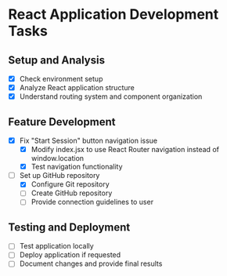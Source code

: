 # React Application Development Tasks

## Setup and Analysis
- [x] Check environment setup
- [x] Analyze React application structure
- [x] Understand routing system and component organization

## Feature Development
- [x] Fix "Start Session" button navigation issue
  - [x] Modify index.jsx to use React Router navigation instead of window.location
  - [x] Test navigation functionality
- [ ] Set up GitHub repository
  - [x] Configure Git repository
  - [ ] Create GitHub repository
  - [ ] Provide connection guidelines to user

## Testing and Deployment
- [ ] Test application locally
- [ ] Deploy application if requested
- [ ] Document changes and provide final results
